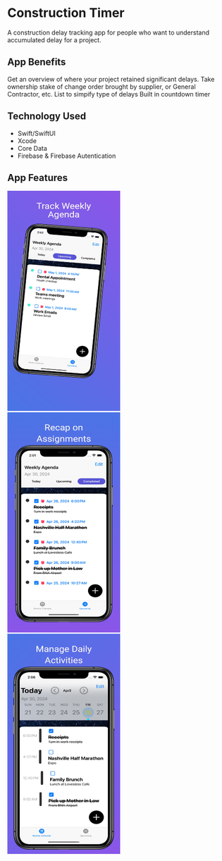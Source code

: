 
# Construction Timer 

A construction delay tracking app for people who want to understand accumulated delay for a project. 

## App Benefits
Get an overview of where your project retained significant delays.
Take ownership stake of change order brought by supplier, or General Contractor, etc.
List to simpify type of delays
Built in countdown timer

## Technology Used
- Swift/SwiftUI
- Xcode
- Core Data
- Firebase & Firebase Autentication

## App Features

<a ><img src="https://github.com/mitsumoristudio/DailyActivities-/blob/7367715a5744c8f9c1d23e4a220bc41257b7985e/Apple%20iPhone%2011%20Pro-2.png" width= "256" height = "500" /></a>
<a ><img src="https://github.com/mitsumoristudio/DailyActivities-/blob/1c80512aabfb5f283de14d910c1de511f68b4813/Apple%20iPhone%2011%20Pro-3.png" width= "256" height = "500" /></a>
<a ><img src="https://github.com/mitsumoristudio/DailyActivities-/blob/ec0578220a5391e4fa13dc441da600ca93b78086/Apple%20iPhone%2011%20Pro.png" width= "256" height = "500" /></a>


